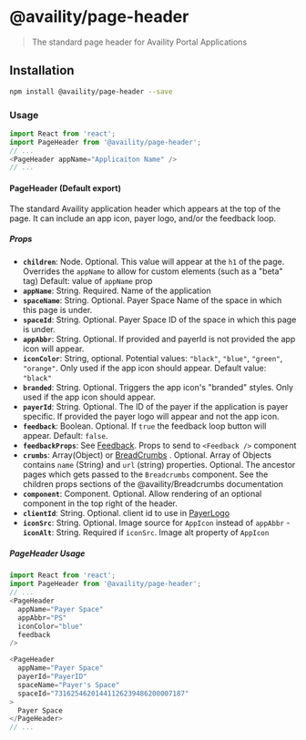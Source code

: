 # @availity/page-header

> The standard page header for Availity Portal Applications

## Installation

```bash
npm install @availity/page-header --save
```

### Usage

```javascript
import React from 'react';
import PageHeader from '@availity/page-header';
// ...
<PageHeader appName="Applicaiton Name" />
// ...
```

#### PageHeader (Default export)
The standard Availity application header which appears at the top of the page. It can include an app icon, payer logo, and/or the feedback loop.

##### Props

- **`children`**: Node. Optional. This value will appear at the `h1` of the page. Overrides the `appName` to allow for custom elements (such as a "beta" tag) Default: value of `appName` prop
- **`appName`**: String. Required. Name of the application
- **`spaceName`**: String. Optional. Payer Space Name of the space in which this page is under.
- **`spaceId`**: String. Optional. Payer Space ID of the space in which this page is under.
- **`appAbbr`**: String. Optional. If provided and payerId is not provided the app icon will appear.
- **`iconColor`**: String, optional. Potential values: `"black"`, `"blue"`, `"green"`, `"orange"`. Only used if the app icon should appear. Default value: `"black"`
- **`branded`**: String. Optional. Triggers the app icon's "branded" styles. Only used if the app icon should appear.
- **`payerId`**: String. Optional. The ID of the payer if the application is payer specific. If provided the payer logo will appear and not the app icon.
- **`feedback`**: Boolean. Optional. If `true` the feedback loop button will appear. Default: `false`.
- **`feedbackProps`**: See [Feedback](../feedback/README.md). Props to send to `<Feedback />` component
- **`crumbs`**: Array(Object) or [BreadCrumbs](../breadcrumbs/README.md) . Optional. Array of Objects contains `name` (String) and `url` (string) properties. Optional. The ancestor pages which gets passed to the `Breadcrumbs` component. See the children props sections of the @availity/Breadcrumbs documentation
- **`component`**: Component. Optional. Allow rendering of an optional component in the top right of the header.
- **`clientId`**: String. Optional. client id to use in [PayerLogo](../payer-logo/README.md)
- **`iconSrc`**: String. Optional. Image source for `AppIcon` instead of `appAbbr`
-**`iconAlt`**: String. Required if `iconSrc`. Image alt property of `AppIcon`

##### PageHeader Usage

```javascript
import React from 'react';
import PageHeader from '@availity/page-header';
// ...
<PageHeader
  appName="Payer Space"
  appAbbr="PS"
  iconColor="blue"
  feedback
/>

<PageHeader
  appName="Payer Space"
  payerId="PayerID"
  spaceName="Payer's Space"
  spaceId="73162546201441126239486200007187"
>
  Payer Space
</PageHeader>
// ...
```
